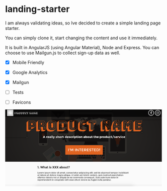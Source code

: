# landing-starter
I am always validating ideas, so Ive decided to create a simple landing page starter. 

You can simply clone it, start changing the content and use it immediately. 

It is built in AngularJS (using Angular Material), Node and Express. 
You can choose to use Mailgun.js to collect sign-up data as well.

- [x] Mobile Friendly
- [x] Google Analytics
- [x] Mailgun
- [ ] Tests
- [ ] Favicons


![Alt text](/resources/screenshot.png "Screenshot of Landing Page")